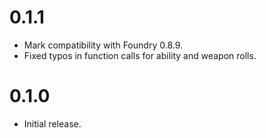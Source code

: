 # 0.1.1
- Mark compatibility with Foundry 0.8.9.
- Fixed typos in function calls for ability and weapon rolls. 

# 0.1.0
- Initial release.
